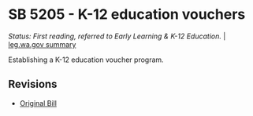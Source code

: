 # SB 5205 - K-12 education vouchers
*Status: First reading, referred to Early Learning & K-12 Education.* | [leg.wa.gov summary](https://app.leg.wa.gov/billsummary?BillNumber=5205&Year=2021)

Establishing a K-12 education voucher program.

## Revisions
* [Original Bill](1/)